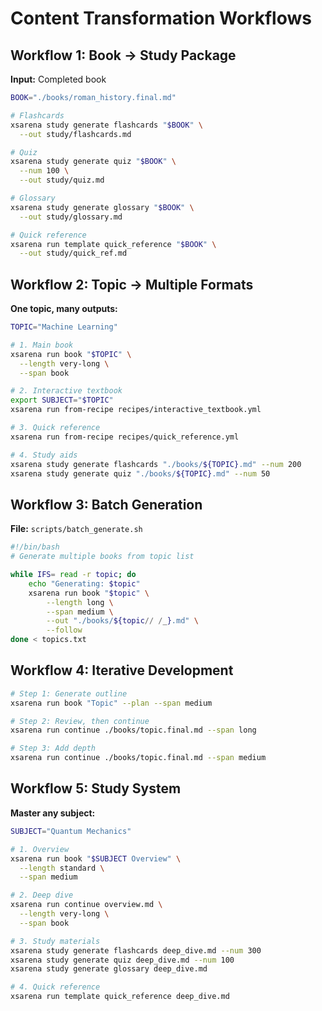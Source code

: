 # Content Transformation Workflows

## Workflow 1: Book → Study Package

**Input:** Completed book

```bash
BOOK="./books/roman_history.final.md"

# Flashcards
xsarena study generate flashcards "$BOOK" \
  --out study/flashcards.md

# Quiz
xsarena study generate quiz "$BOOK" \
  --num 100 \
  --out study/quiz.md

# Glossary
xsarena study generate glossary "$BOOK" \
  --out study/glossary.md

# Quick reference
xsarena run template quick_reference "$BOOK" \
  --out study/quick_ref.md
```

## Workflow 2: Topic → Multiple Formats

**One topic, many outputs:**

```bash
TOPIC="Machine Learning"

# 1. Main book
xsarena run book "$TOPIC" \
  --length very-long \
  --span book

# 2. Interactive textbook
export SUBJECT="$TOPIC"
xsarena run from-recipe recipes/interactive_textbook.yml

# 3. Quick reference
xsarena run from-recipe recipes/quick_reference.yml

# 4. Study aids
xsarena study generate flashcards "./books/${TOPIC}.md" --num 200
xsarena study generate quiz "./books/${TOPIC}.md" --num 50
```

## Workflow 3: Batch Generation

**File:** `scripts/batch_generate.sh`
```bash
#!/bin/bash
# Generate multiple books from topic list

while IFS= read -r topic; do
    echo "Generating: $topic"
    xsarena run book "$topic" \
        --length long \
        --span medium \
        --out "./books/${topic// /_}.md" \
        --follow
done < topics.txt
```

## Workflow 4: Iterative Development

```bash
# Step 1: Generate outline
xsarena run book "Topic" --plan --span medium

# Step 2: Review, then continue
xsarena run continue ./books/topic.final.md --span long

# Step 3: Add depth
xsarena run continue ./books/topic.final.md --span medium
```

## Workflow 5: Study System

**Master any subject:**

```bash
SUBJECT="Quantum Mechanics"

# 1. Overview
xsarena run book "$SUBJECT Overview" \
  --length standard \
  --span medium

# 2. Deep dive
xsarena run continue overview.md \
  --length very-long \
  --span book

# 3. Study materials
xsarena study generate flashcards deep_dive.md --num 300
xsarena study generate quiz deep_dive.md --num 100
xsarena study generate glossary deep_dive.md

# 4. Quick reference
xsarena run template quick_reference deep_dive.md
```
